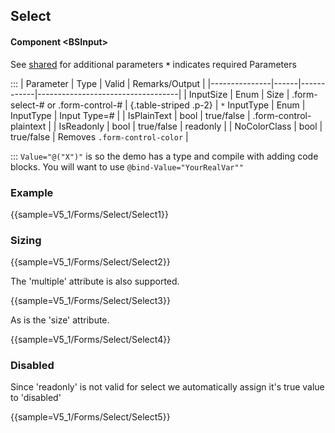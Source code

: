 ﻿## Select
#### Component \<BSInput\>
See [shared](forms/shared) for additional parameters
**`*`** indicates required Parameters

:::
| Parameter     | Type | Valid      | Remarks/Output                    | 
|---------------|------|------------|-----------------------------------|
| InputSize     | Enum | Size       | .form-select-# or .form-control-# | {.table-striped .p-2}
| `*` InputType | Enum | InputType  | Input Type=#                      |
| IsPlainText   | bool | true/false | .form-control-plaintext           |
| IsReadonly    | bool | true/false | readonly                          |
| NoColorClass  | bool | true/false | Removes `.form-control-color`     |

:::
`Value="@("X")"` is so the demo has a type and compile with adding code blocks. You will want to use `@bind-Value="YourRealVar""`

### Example

{{sample=V5_1/Forms/Select/Select1}}

### Sizing

{{sample=V5_1/Forms/Select/Select2}}

The 'multiple' attribute is also supported.

{{sample=V5_1/Forms/Select/Select3}}

As is the 'size' attribute.

{{sample=V5_1/Forms/Select/Select4}}

### Disabled
Since 'readonly' is not valid for select we automatically assign it's true value to 'disabled'

{{sample=V5_1/Forms/Select/Select5}}
